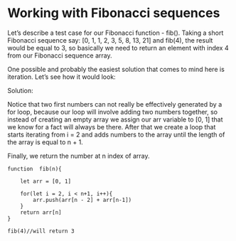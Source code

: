 # Working with Fibonacci sequences

Let’s describe a test case for our Fibonacci function - fib(). Taking a short Fibonacci sequence say: 
[0, 1, 1, 2, 3, 5, 8, 13, 21] and fib(4), the result would be equal to 3, so basically we need to return
an element with index 4 from our Fibonacci sequence array.

One possible and probably the easiest solution that comes to mind here is iteration. Let’s see how it would look:

Solution:

Notice that two first numbers can not really be effectively generated by a for loop, because our 
loop will involve adding two numbers together, so instead of creating an empty array we assign 
our arr variable to [0, 1] that we know for a fact will always be there. After that we create a loop 
that starts iterating from i = 2 and adds numbers to the array until the length of the array is equal to n + 1. 

Finally, we return the number at n index of array.
```
function  fib(n){
	
	let arr = [0, 1]

	for(let i = 2, i < n+1, i++){
		arr.push(arr[n - 2] + arr[n-1])
	}
	return arr[n]
}

fib(4)//will return 3
```
